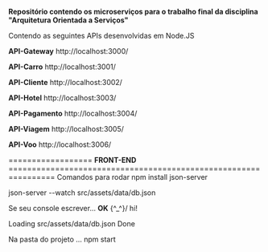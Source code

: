 **Repositório contendo os microserviços para o trabalho final da disciplina "Arquitetura Orientada a Serviços"**

Contendo as seguintes APIs desenvolvidas em Node.JS

**API-Gateway** http://localhost:3000/

**API-Carro** http://localhost:3001/

**API-Cliente** http://localhost:3002/

**API-Hotel** http://localhost:3003/

**API-Pagamento** http://localhost:3004/

**API-Viagem** http://localhost:3005/

**API-Voo** http://localhost:3006/

================== **FRONT-END** ================================================================
Comandos para rodar
npm install json-server

json-server --watch src/assets/data/db.json

Se seu console escrever... **OK**
\{^_^}/ hi!

  Loading src/assets/data/db.json
  Done


Na pasta do projeto ...
npm start


